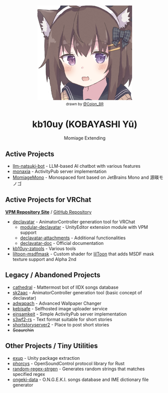 <p align="center">
    <img width="300px" src="images/natsukitten2.png" alt="natsukitten2"><br>
    <small>drawn by <a href="https://x.com/Colon_BR">@Colon_BR</a></small>
</p>

<h1 align="center">kb10uy (KOBAYASHI Yū)</h1>
<p align="center">
Momiage Extending
</p>

## Active Projects
* [llm-natsuki-bot](https://github.com/kb10uy/llm-natsuki-bot) - LLM-based AI chatbot with various features
* [monaxia](https://github.com/monaxia-ap/monaxia) - ActivityPub server implementation
* [MomiageMono](https://github.com/kb10uy/MomiageMono) - Monospaced font based on JetBrains Mono and 源暎モノゴ

## Active Projects for VRChat
**[VPM Repository Site](https://kb10uy.github.io/vrc-repository/)** / [GitHub Repository](https://github.com/kb10uy/vrc-repository)

* [declavatar](https://github.com/kb10uy/declavatar) - AnimatorController generation tool for VRChat
    - [modular-declavatar](https://github.com/kb10uy/modular-declavatar) - UnityEditor extension module with VPM support
    - [declavatar-attachments](https://github.com/kb10uy/declavatar-attachments) - Additional functionalities
    - [declavatar-doc](https://github.com/kb10uy/declavatar-doc) - Official documentation
* [kb10uy-zatools](https://github.com/kb10uy/kb10uy-zatools) - Various tools
* [liltoon-msdfmask](https://github.com/kb10uy/liltoon-msdfmask) - Custom shader for [lilToon](https://github.com/lilxyzw/lilToon) that adds MSDF mask texture support and Alpha 2nd

## Legacy / Abandoned Projects
* [cathedral](https://github.com/kb10uy/cathedral) - Mattermost bot of IIDX songs database
* [sk2aac](https://github.com/kb10uy/sk2aac) - AnimatorController generation tool (basic concept of declavatar)
* [adwapach](https://github.com/kb10uy/adwapach) - Advanced Wallpaper Changer
* [kebisafe](https://github.com/kb10uy/kebisafe) - Selfhosted image uploader service
* [einsamkeit](https://github.com/kb10uy/einsamkeit) - Simple ActivityPub server implementation
* [s3wf2-rs](https://github.com/kb10uy/s3wf2-rs) - Text format suitable for short stories
* [shortstoryserver2](https://github.com/shortstoryserver2) - Place to post short stories
* <del>Seaurchin</del>

## Other Projects / Tiny Utilities
* [exup](https://github.com/kb10uy/exup) - Unity package extraction
* [phorcys](https://github.com/kb10uy/phorcys) - OpenSoundControl protocol library for Rust
* [random-regex-strgen](https://github.com/kb10uy/random-regex-strgen) - Generates random strings that matches specified regex
* [ongeki-data](https://github.com/kb10uy/ongeki-data) - O.N.G.E.K.I. songs database and IME dictionary file generator

